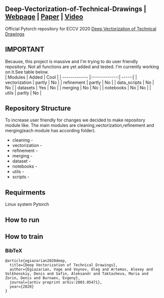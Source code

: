 ## Deep-Vectorization-of-Technical-Drawings | [Webpage](http://adase.group/3ddl/projects/vectorization/) | [Paper](https://arxiv.org/abs/2003.05471) | [Video](https://youtu.be/v_0UrjbTtHg)
Official Pytorch repository for ECCV 2020 [Deep Vectorization of Technical Drawings]()

## IMPORTANT
Because, this project is massive and I'm trying to do user friendly repository.
Not all functions are yet added and tested. I'm currently working on it.See table below.\
| Modules       | Added         | Cool  |
| ------------- |:-------------:| -----:|
| vectorization | partly        |    No |
| refinement    | partly        |    No |
| data_scripts  | No            |    No |
| datasets      | Yes           |    No |
| merging       | No            |    No |
| notebooks     | No            |    No |
| utils         | partly        |    No |


## Repository Structure

To increase user friendly for changes we decided to make repository module like.
The main modules are cleaning,vectorization,refinement and merging(each module has according folder).

* cleaning -
* vectorization -
* refinement - 
* merging - 
* dataset - 
* notebooks -  
* utils -
* scripts -

## Requirments
Linux system 
Pytorch



## How to run 



## How to train 

### BibTeX
```
@article{egiazarian2020deep,
  title={Deep Vectorization of Technical Drawings},
  author={Egiazarian, Vage and Voynov, Oleg and Artemov, Alexey and Volkhonskiy, Denis and Safin, Aleksandr and Taktasheva, Maria and Zorin, Denis and Burnaev, Evgeny},
  journal={arXiv preprint arXiv:2003.05471},
  year={2020}
}